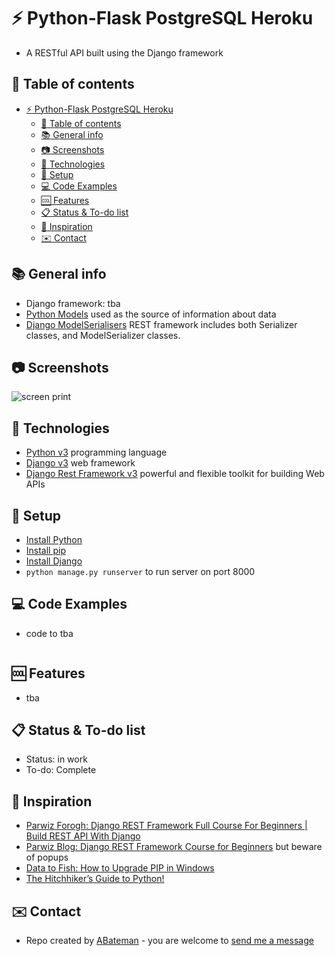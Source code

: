 # :zap: Python-Flask PostgreSQL Heroku

* A RESTful API built using the Django framework

## :page_facing_up: Table of contents

* [:zap: Python-Flask PostgreSQL Heroku](#zap-python-flask-postgresql-heroku)
	* [:page_facing_up: Table of contents](#page_facing_up-table-of-contents)
	* [:books: General info](#books-general-info)
	* [:camera: Screenshots](#camera-screenshots)
	* [:signal_strength: Technologies](#signal_strength-technologies)
	* [:floppy_disk: Setup](#floppy_disk-setup)
	* [:computer: Code Examples](#computer-code-examples)
	* [:cool: Features](#cool-features)
	* [:clipboard: Status & To-do list](#clipboard-status--to-do-list)
	* [:clap: Inspiration](#clap-inspiration)
	* [:envelope: Contact](#envelope-contact)

## :books: General info

* Django framework: tba
* [Python Models](https://docs.djangoproject.com/en/dev/topics/db/models/) used as the source of information about data
* [Django ModelSerialisers](https://www.django-rest-framework.org/tutorial/1-serialization/) REST framework includes both Serializer classes, and ModelSerializer classes.

## :camera: Screenshots

![screen print](./img/api.png)

## :signal_strength: Technologies

* [Python v3](https://www.python.org/) programming language
* [Django v3](https://www.djangoproject.com/) web framework
* [Django Rest Framework v3](https://www.django-rest-framework.org/) powerful and flexible toolkit for building Web APIs

## :floppy_disk: Setup

* [Install Python](https://docs.python-guide.org/starting/installation/)
* [Install pip](https://docs.python-guide.org/dev/virtualenvs/#installing-pipenv)
* [Install Django](https://docs.djangoproject.com/en/3.1/howto/windows/)
* `python manage.py runserver` to run server on port 8000

## :computer: Code Examples

* code to tba

```python

```

## :cool: Features

* tba

## :clipboard: Status & To-do list

* Status: in work
* To-do: Complete

## :clap: Inspiration

* [Parwiz Forogh: Django REST Framework Full Course For Beginners | Build REST API With Django](https://www.youtube.com/watch?v=B38aDwUpcFc)
* [Parwiz Blog: Django REST Framework Course for Beginners](https://codeloop.org/django-rest-framework-course-for-beginners/) but beware of popups
* [Data to Fish: How to Upgrade PIP in Windows](https://datatofish.com/upgrade-pip/)
* [The Hitchhiker’s Guide to Python!](https://docs.python-guide.org/)

## :envelope: Contact

* Repo created by [ABateman](https://www.andrewbateman.org) - you are welcome to [send me a message](https://andrewbateman.org/contact)
